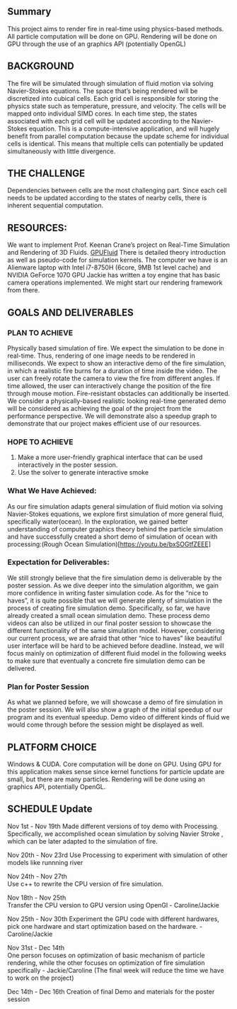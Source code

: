 ## Summary
This project aims to render fire in real-time using physics-based methods. 
All particle computation will be done on GPU. Rendering will be done on GPU through the use of an graphics API (potentially OpenGL)

## BACKGROUND

The fire will be simulated through simulation of fluid motion via solving Navier-Stokes equations.
The space that’s being rendered will be discretized into cubical cells. Each grid cell is responsible for storing the physics state such as temperature, pressure, and velocity. The cells will be mapped onto individual SIMD cores.  In each time step, the states associated with each grid cell will be updated according to the Navier-Stokes equation.
This is a compute-intensive application, and will hugely benefit from parallel computation because the update scheme for individual cells is identical. This means that multiple cells can potentially be updated simultaneously with little divergence. 

## THE CHALLENGE
Dependencies between cells are the most challenging part. Since each cell needs to be updated according to the states of nearby cells, there is inherent sequential computation. 

## RESOURCES:
We want to implement Prof. Keenan Crane’s project on Real-Time Simulation and Rendering of 3D Fluids.  [GPUFluid](http://www.cs.cmu.edu/~kmcrane/Projects/GPUFluid/paper.pdf) There is detailed theory introduction as well as pseudo-code for simulation kernels.
The computer we have is an Alienware laptop with Intel i7-8750H (6core, 9MB 1st level cache) and NVIDIA GeForce 1070 GPU 
Jackie has written a toy engine that has basic camera operations implemented. We might start our rendering framework from there. 			
 
## GOALS AND DELIVERABLES
### PLAN TO ACHIEVE
Physically based simulation of fire. We expect the simulation to be done in real-time. Thus, rendering of one image needs to be rendered in milliseconds.
We expect to show an interactive demo of the fire simulation, in which a realistic fire burns for a duration of time inside the video. The user can freely rotate the camera to view the fire from different angles. If time allowed, the user can interactively change the position of the fire through mouse motion. Fire-resistant obstacles can additionally be inserted. 
We consider a physically-based realistic looking real-time generated demo will be considered as achieving the goal of the project from the performance perspective. We will demonstrate also a speedup graph to demonstrate that our project makes efficient use of our resources.

### HOPE TO ACHIEVE   
1. Make a more user-friendly graphical interface that can be used interactively in the poster session.
2. Use the solver to generate interactive smoke

### What We Have Achieved:
As our fire simulation adapts general simulation of fluid motion via solving Navier-Stokes equations, we explore first simulation of more general fluid, specifically water(ocean). In  the exploration, we gained better understanding of computer graphics theory behind the particle simulation and have successfully created a short demo of simulation of ocean with processing:(Rough Ocean Simulation)[https://youtu.be/bxSOGtfZEEE]

### Expectation for Deliverables:
We still strongly believe that the fire simulation demo is deliverable by the poster session. As we dive deeper into the simulation algorithm, we gain more confidence in writing faster simulation code. As for the “nice to haves”, it is quite possible that we will generate plenty of simulation in the process of creating fire simulation demo. Specifically, so far, we have already created a small ocean simulation demo. These process demo videos can also be utilized in our final poster session to showcase the different functionality of the same simulation model. However, considering our current process, we are afraid that other “nice to haves” like beautiful user interface will be hard to be achieved before deadline. Instead, we will focus mainly on optimization of different fluid model in the following weeks to make sure that eventually a concrete fire simulation demo can be delivered.

### Plan for Poster Session
As what we planned before, we will showcase a demo of fire simulation in the poster session. We will also show a graph of the initial speedup of our program and its eventual speedup. Demo video of different kinds of fluid we would come through before the session might be displayed as well.

## PLATFORM CHOICE 
   Windows & CUDA. 
   Core computation will be done on GPU. Using GPU for this application makes sense since kernel functions for particle update are small, but there are many particles.
   Rendering will be done using an graphics API, potentially OpenGL.

## SCHEDULE Update	
   Nov 1st - Nov 19th
   Made different versions of toy demo with Processing. 
   Specifically, we accomplished ocean simulation by solving Navier Stroke , 
   which can be later adapted to the simulation of fire.
   
   Nov 20th - Nov 23rd 
   Use Processing to experiment with simulation of other models like runnning river

   Nov 24th - Nov 27th  
   Use c++ to rewrite the CPU version of fire simulation. 

   Nov 18th - Nov 25th  
   Transfer the CPU version to GPU version using OpenGl - Caroline/Jackie
	
   Nov 25th - Nov 30th
   Experiment the GPU code with different hardwares, pick one hardware and start optimization based on the hardware. - Caroline/Jackie
   
   Nov 31st - Dec 14th  
   One person focuses on optimization of basic mechanism of particle rendering, while the other focuses on optimization of fire simulation specifically - Jackie/Caroline (The final week will reduce the time we have to work on the project)
   
   Dec 14th - Dec 16th 
   Creation of final Demo and materials for the poster session

